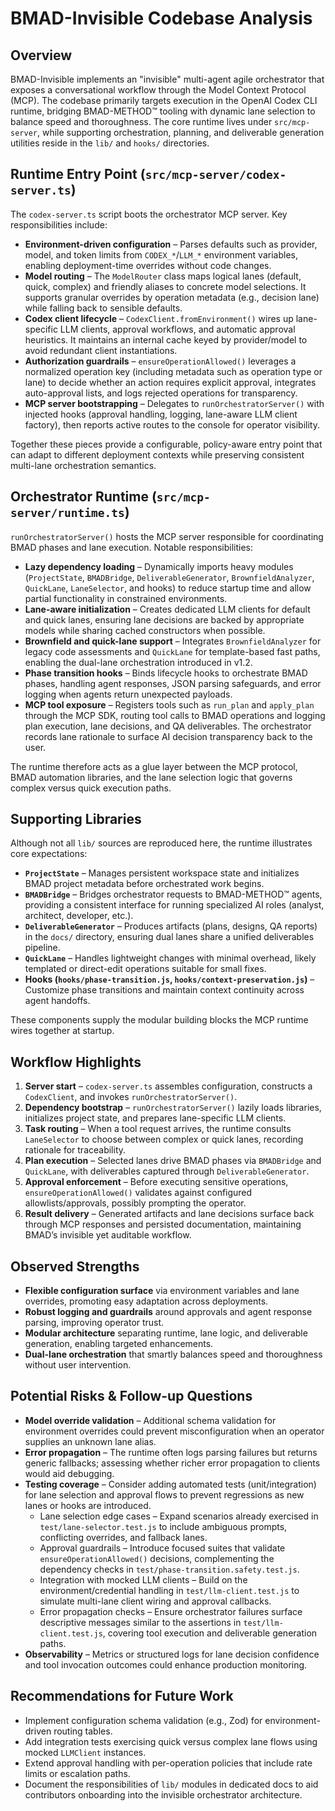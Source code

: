 # BMAD-Invisible Codebase Analysis

## Overview

BMAD-Invisible implements an "invisible" multi-agent agile orchestrator that exposes a conversational workflow through the Model Context Protocol (MCP). The codebase primarily targets execution in the OpenAI Codex CLI runtime, bridging BMAD-METHOD™ tooling with dynamic lane selection to balance speed and thoroughness. The core runtime lives under `src/mcp-server`, while supporting orchestration, planning, and deliverable generation utilities reside in the `lib/` and `hooks/` directories.

## Runtime Entry Point (`src/mcp-server/codex-server.ts`)

The `codex-server.ts` script boots the orchestrator MCP server. Key responsibilities include:

- **Environment-driven configuration** – Parses defaults such as provider, model, and token limits from `CODEX_*`/`LLM_*` environment variables, enabling deployment-time overrides without code changes.
- **Model routing** – The `ModelRouter` class maps logical lanes (default, quick, complex) and friendly aliases to concrete model selections. It supports granular overrides by operation metadata (e.g., decision lane) while falling back to sensible defaults.
- **Codex client lifecycle** – `CodexClient.fromEnvironment()` wires up lane-specific LLM clients, approval workflows, and automatic approval heuristics. It maintains an internal cache keyed by provider/model to avoid redundant client instantiations.
- **Authorization guardrails** – `ensureOperationAllowed()` leverages a normalized operation key (including metadata such as operation type or lane) to decide whether an action requires explicit approval, integrates auto-approval lists, and logs rejected operations for transparency.
- **MCP server bootstrapping** – Delegates to `runOrchestratorServer()` with injected hooks (approval handling, logging, lane-aware LLM client factory), then reports active routes to the console for operator visibility.

Together these pieces provide a configurable, policy-aware entry point that can adapt to different deployment contexts while preserving consistent multi-lane orchestration semantics.

## Orchestrator Runtime (`src/mcp-server/runtime.ts`)

`runOrchestratorServer()` hosts the MCP server responsible for coordinating BMAD phases and lane execution. Notable responsibilities:

- **Lazy dependency loading** – Dynamically imports heavy modules (`ProjectState`, `BMADBridge`, `DeliverableGenerator`, `BrownfieldAnalyzer`, `QuickLane`, `LaneSelector`, and hooks) to reduce startup time and allow partial functionality in constrained environments.
- **Lane-aware initialization** – Creates dedicated LLM clients for default and quick lanes, ensuring lane decisions are backed by appropriate models while sharing cached constructors when possible.
- **Brownfield and quick-lane support** – Integrates `BrownfieldAnalyzer` for legacy code assessments and `QuickLane` for template-based fast paths, enabling the dual-lane orchestration introduced in v1.2.
- **Phase transition hooks** – Binds lifecycle hooks to orchestrate BMAD phases, handling agent responses, JSON parsing safeguards, and error logging when agents return unexpected payloads.
- **MCP tool exposure** – Registers tools such as `run_plan` and `apply_plan` through the MCP SDK, routing tool calls to BMAD operations and logging plan execution, lane decisions, and QA deliverables. The orchestrator records lane rationale to surface AI decision transparency back to the user.

The runtime therefore acts as a glue layer between the MCP protocol, BMAD automation libraries, and the lane selection logic that governs complex versus quick execution paths.

## Supporting Libraries

Although not all `lib/` sources are reproduced here, the runtime illustrates core expectations:

- **`ProjectState`** – Manages persistent workspace state and initializes BMAD project metadata before orchestrated work begins.
- **`BMADBridge`** – Bridges orchestrator requests to BMAD-METHOD™ agents, providing a consistent interface for running specialized AI roles (analyst, architect, developer, etc.).
- **`DeliverableGenerator`** – Produces artifacts (plans, designs, QA reports) in the `docs/` directory, ensuring dual lanes share a unified deliverables pipeline.
- **`QuickLane`** – Handles lightweight changes with minimal overhead, likely templated or direct-edit operations suitable for small fixes.
- **Hooks (`hooks/phase-transition.js`, `hooks/context-preservation.js`)** – Customize phase transitions and maintain context continuity across agent handoffs.

These components supply the modular building blocks the MCP runtime wires together at startup.

## Workflow Highlights

1. **Server start** – `codex-server.ts` assembles configuration, constructs a `CodexClient`, and invokes `runOrchestratorServer()`.
2. **Dependency bootstrap** – `runOrchestratorServer()` lazily loads libraries, initializes project state, and prepares lane-specific LLM clients.
3. **Task routing** – When a tool request arrives, the runtime consults `LaneSelector` to choose between complex or quick lanes, recording rationale for traceability.
4. **Plan execution** – Selected lanes drive BMAD phases via `BMADBridge` and `QuickLane`, with deliverables captured through `DeliverableGenerator`.
5. **Approval enforcement** – Before executing sensitive operations, `ensureOperationAllowed()` validates against configured allowlists/approvals, possibly prompting the operator.
6. **Result delivery** – Generated artifacts and lane decisions surface back through MCP responses and persisted documentation, maintaining BMAD’s invisible yet auditable workflow.

## Observed Strengths

- **Flexible configuration surface** via environment variables and lane overrides, promoting easy adaptation across deployments.
- **Robust logging and guardrails** around approvals and agent response parsing, improving operator trust.
- **Modular architecture** separating runtime, lane logic, and deliverable generation, enabling targeted enhancements.
- **Dual-lane orchestration** that smartly balances speed and thoroughness without user intervention.

## Potential Risks & Follow-up Questions

- **Model override validation** – Additional schema validation for environment overrides could prevent misconfiguration when an operator supplies an unknown lane alias.
- **Error propagation** – The runtime often logs parsing failures but returns generic fallbacks; assessing whether richer error propagation to clients would aid debugging.
- **Testing coverage** – Consider adding automated tests (unit/integration) for lane selection and approval flows to prevent regressions as new lanes or hooks are introduced.
  - Lane selection edge cases – Expand scenarios already exercised in `test/lane-selector.test.js` to include ambiguous prompts, conflicting overrides, and fallback lanes.
  - Approval guardrails – Introduce focused suites that validate `ensureOperationAllowed()` decisions, complementing the dependency checks in `test/phase-transition.safety.test.js`.
  - Integration with mocked LLM clients – Build on the environment/credential handling in `test/llm-client.test.js` to simulate multi-lane client wiring and approval callbacks.
  - Error propagation checks – Ensure orchestrator failures surface descriptive messages similar to the assertions in `test/llm-client.test.js`, covering tool execution and deliverable generation paths.
- **Observability** – Metrics or structured logs for lane decision confidence and tool invocation outcomes could enhance production monitoring.

## Recommendations for Future Work

- Implement configuration schema validation (e.g., Zod) for environment-driven routing tables.
- Add integration tests exercising quick versus complex lane flows using mocked `LLMClient` instances.
- Extend approval handling with per-operation policies that include rate limits or escalation paths.
- Document the responsibilities of `lib/` modules in dedicated docs to aid contributors onboarding into the invisible orchestrator architecture.
